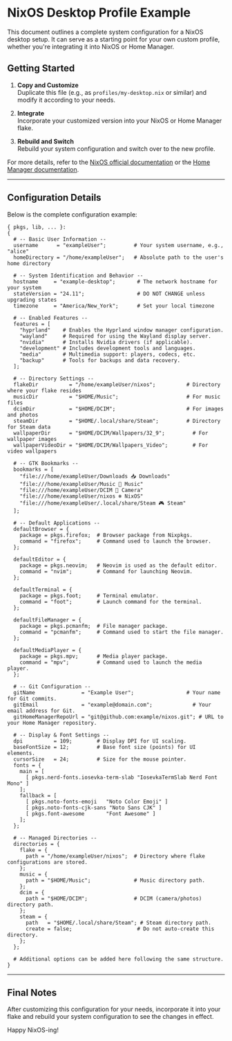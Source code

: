# NixOS Desktop Profile Example

This document outlines a complete system configuration for a NixOS desktop setup. It can serve as a starting point for your own custom profile, whether you're integrating it into NixOS or Home Manager.

## Getting Started

1. **Copy and Customize**  
   Duplicate this file (e.g., as `profiles/my-desktop.nix` or similar) and modify it according to your needs.

2. **Integrate**  
   Incorporate your customized version into your NixOS or Home Manager flake.

3. **Rebuild and Switch**  
   Rebuild your system configuration and switch over to the new profile.

For more details, refer to the [NixOS official documentation](https://nixos.org/manual/) or the [Home Manager documentation](https://nix-community.github.io/home-manager/).

---

## Configuration Details

Below is the complete configuration example:

```
{ pkgs, lib, ... }:
{
  # -- Basic User Information --
  username      = "exampleUser";         # Your system username, e.g., "alice"
  homeDirectory = "/home/exampleUser";   # Absolute path to the user's home directory

  # -- System Identification and Behavior --
  hostname     = "example-desktop";       # The network hostname for your system
  stateVersion = "24.11";                 # DO NOT CHANGE unless upgrading states
  timezone     = "America/New_York";      # Set your local timezone

  # -- Enabled Features --
  features = [
    "hyprland"    # Enables the Hyprland window manager configuration.
    "wayland"     # Required for using the Wayland display server.
    "nvidia"      # Installs Nvidia drivers (if applicable).
    "development" # Includes development tools and languages.
    "media"       # Multimedia support: players, codecs, etc.
    "backup"      # Tools for backups and data recovery.
  ];

  # -- Directory Settings --
  flakeDir          = "/home/exampleUser/nixos";          # Directory where your flake resides
  musicDir          = "$HOME/Music";                      # For music files
  dcimDir           = "$HOME/DCIM";                       # For images and photos
  steamDir          = "$HOME/.local/share/Steam";         # Directory for Steam data
  wallpaperDir      = "$HOME/DCIM/Wallpapers/32_9";         # For wallpaper images
  wallpaperVideoDir = "$HOME/DCIM/Wallpapers_Video";        # For video wallpapers

  # -- GTK Bookmarks --
  bookmarks = [
    "file:///home/exampleUser/Downloads 📥 Downloads"
    "file:///home/exampleUser/Music 🎵 Music"
    "file:///home/exampleUser/DCIM 📸 Camera"
    "file:///home/exampleUser/nixos ❄️ NixOS"
    "file:///home/exampleUser/.local/share/Steam 🎮 Steam"
  ];

  # -- Default Applications --
  defaultBrowser = {
    package = pkgs.firefox;  # Browser package from Nixpkgs.
    command = "firefox";     # Command used to launch the browser.
  };

  defaultEditor = {
    package = pkgs.neovim;   # Neovim is used as the default editor.
    command = "nvim";        # Command for launching Neovim.
  };

  defaultTerminal = {
    package = pkgs.foot;     # Terminal emulator.
    command = "foot";        # Launch command for the terminal.
  };

  defaultFileManager = {
    package = pkgs.pcmanfm;  # File manager package.
    command = "pcmanfm";     # Command used to start the file manager.
  };

  defaultMediaPlayer = {
    package = pkgs.mpv;      # Media player package.
    command = "mpv";         # Command used to launch the media player.
  };

  # -- Git Configuration --
  gitName               = "Example User";                 # Your name for Git commits.
  gitEmail              = "example@domain.com";             # Your email address for Git.
  gitHomeManagerRepoUrl = "git@github.com:example/nixos.git"; # URL to your Home Manager repository.

  # -- Display & Font Settings --
  dpi          = 109;        # Display DPI for UI scaling.
  baseFontSize = 12;         # Base font size (points) for UI elements.
  cursorSize   = 24;         # Size for the mouse pointer.
  fonts = {
    main = [
      [ pkgs.nerd-fonts.iosevka-term-slab "IosevkaTermSlab Nerd Font Mono" ]
    ];
    fallback = [
      [ pkgs.noto-fonts-emoji   "Noto Color Emoji" ]
      [ pkgs.noto-fonts-cjk-sans "Noto Sans CJK" ]
      [ pkgs.font-awesome       "Font Awesome" ]
    ];
  };

  # -- Managed Directories --
  directories = {
    flake = {
      path = "/home/exampleUser/nixos";  # Directory where flake configurations are stored.
    };
    music = {
      path = "$HOME/Music";              # Music directory path.
    };
    dcim = {
      path = "$HOME/DCIM";               # DCIM (camera/photos) directory path.
    };
    steam = {
      path   = "$HOME/.local/share/Steam"; # Steam directory path.
      create = false;                     # Do not auto-create this directory.
    };
  };

  # Additional options can be added here following the same structure.
}
```

---

## Final Notes

After customizing this configuration for your needs, incorporate it into your flake and rebuild your system configuration to see the changes in effect.

Happy NixOS-ing!